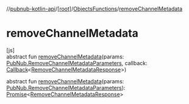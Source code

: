 //[pubnub-kotlin-api](../../../index.md)/[[root]](../index.md)/[ObjectsFunctions](index.md)/[removeChannelMetadata](remove-channel-metadata.md)

# removeChannelMetadata

[js]\
abstract fun [removeChannelMetadata](remove-channel-metadata.md)(params: [PubNub.RemoveChannelMetadataParameters](../-pub-nub/-remove-channel-metadata-parameters/index.md), callback: [Callback](../-callback/index.md)&lt;[RemoveChannelMetadataResponse](../-remove-channel-metadata-response/index.md)&gt;)

abstract fun [removeChannelMetadata](remove-channel-metadata.md)(params: [PubNub.RemoveChannelMetadataParameters](../-pub-nub/-remove-channel-metadata-parameters/index.md)): [Promise](https://kotlinlang.org/api/latest/jvm/stdlib/kotlin-stdlib/kotlin.js/-promise/index.html)&lt;[RemoveChannelMetadataResponse](../-remove-channel-metadata-response/index.md)&gt;
